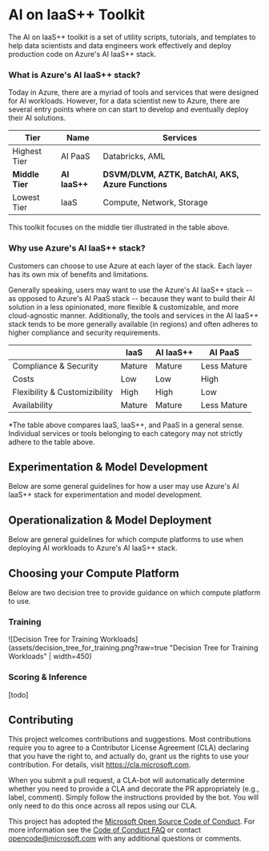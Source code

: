 
# AI on IaaS++ Toolkit

The AI on IaaS++ toolkit is a set of utility scripts, tutorials, and templates to help data scientists and data engineers work effectively and deploy production code on Azure's AI IaaS++ stack.

### What is Azure's AI IaaS++ stack?
Today in Azure, there are a myriad of tools and services that were designed for AI workloads. However, for a data scientist new to Azure, there are several entry points where on can start to develop and eventually deploy their AI solutions. 

| Tier         | Name   | Services                                       |
|--------------|--------|------------------------------------------------|
| Highest Tier | AI PaaS   | Databricks, AML                                |
| **Middle Tier**  | **AI IaaS++** | **DSVM/DLVM, AZTK, BatchAI, AKS, Azure Functions** |
| Lowest Tier  | IaaS   | Compute, Network, Storage                      |

This toolkit focuses on the middle tier illustrated in the table above.

### Why use Azure's AI IaaS++ stack?
Customers can choose to use Azure at each layer of the stack. Each layer has its own mix of benefits and limitations. 

Generally speaking, users may want to use the Azure's AI IaaS++ stack -- as opposed to Azure's AI PaaS stack -- because they want to build their AI solution in a less opinionated, more flexible & customizable, and more cloud-agnostic manner. Additionally, the tools and services in the AI IaaS++ stack tends to be more generally available (in regions) and often adheres to higher compliance and security requirements. 

| | IaaS | AI IaaS++ | AI PaaS | 
| --- | --- | --- | --- |
| Compliance & Security | Mature | Mature | Less Mature |
| Costs | Low | Low | High |
| Flexibility & Customizibility | High | High | Low |
| Availability | Mature | Mature | Less Mature |

*The table above compares IaaS, IaaS++, and PaaS in a general sense. Individual services or tools belonging to each category may not strictly adhere to the table above.

## Experimentation & Model Development
Below are some general guidelines for how a user may use Azure's AI IaaS++ stack for experimentation and model development.

## Operationalization & Model Deployment
Below are general guidelines for which compute platforms to use when deploying AI workloads to Azure's AI IaaS++ stack.

## Choosing your Compute Platform
Below are two decision tree to provide guidance on which compute platform to use.

### Training 
![Decision Tree for Training Workloads](assets/decision_tree_for_training.png?raw=true "Decision Tree for Training Workloads" | width=450)

### Scoring & Inference
[todo]

## Contributing

This project welcomes contributions and suggestions.  Most contributions require you to agree to a
Contributor License Agreement (CLA) declaring that you have the right to, and actually do, grant us
the rights to use your contribution. For details, visit https://cla.microsoft.com.

When you submit a pull request, a CLA-bot will automatically determine whether you need to provide
a CLA and decorate the PR appropriately (e.g., label, comment). Simply follow the instructions
provided by the bot. You will only need to do this once across all repos using our CLA.

This project has adopted the [Microsoft Open Source Code of Conduct](https://opensource.microsoft.com/codeofconduct/).
For more information see the [Code of Conduct FAQ](https://opensource.microsoft.com/codeofconduct/faq/) or
contact [opencode@microsoft.com](mailto:opencode@microsoft.com) with any additional questions or comments.
